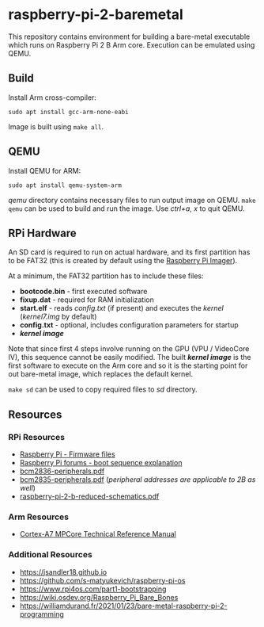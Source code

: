 # raspberry-pi-2-baremetal

This repository contains environment for building a bare-metal executable which runs on Raspberry Pi 2 B Arm core.
Execution can be emulated using QEMU.

## Build

Install Arm cross-compiler:
```
sudo apt install gcc-arm-none-eabi
```
Image is built using `make all`.


## QEMU

Install QEMU for ARM:
```
sudo apt install qemu-system-arm
```

*qemu* directory contains necessary files to run output image on QEMU.
`make qemu` can be used to build and run the image. Use *ctrl+a*, *x* to quit QEMU.


## RPi Hardware

An SD card is required to run on actual hardware, and its first partition has to be FAT32 (this is created by default using the [Raspberry Pi Imager](https://www.raspberrypi.com/software)).

At a minimum, the FAT32 partition has to include these files:
- **bootcode.bin** - first executed software
- **fixup.dat** - required for RAM initialization
- **start.elf** - reads *config.txt* (if present) and executes the *kernel* (*kernel7.img* by default)
- **config.txt** - optional, includes configuration parameters for startup
- ***kernel image***

Note that since first 4 steps involve running on the GPU (VPU / VideoCore IV), this sequence cannot be easily modified. The built ***kernel image*** is the first software to execute on the Arm core and so it is the starting point for out bare-metal image, which replaces the default kernel.

`make sd` can be used to copy required files to *sd* directory.


## Resources

### RPi Resources

- [Raspberry Pi - Firmware files](https://github.com/raspberrypi/firmware)
- [Raspberry Pi forums - boot sequence explanation](https://raspberrypi.stackexchange.com/questions/10442/what-is-the-boot-sequence)
- [bcm2836-peripherals.pdf](https://datasheets.raspberrypi.com/bcm2836/bcm2836-peripherals.pdf)
- [bcm2835-peripherals.pdf](https://datasheets.raspberrypi.com/bcm2835/bcm2835-peripherals.pdf) (*peripheral addresses are applicable to 2B as well*)
- [raspberry-pi-2-b-reduced-schematics.pdf](https://datasheets.raspberrypi.com/rpi2/raspberry-pi-2-b-reduced-schematics.pdf)

### Arm Resources

- [Cortex-A7 MPCore Technical Reference Manual](https://developer.arm.com/documentation/ddi0464)

### Additional Resources

- https://jsandler18.github.io
- https://github.com/s-matyukevich/raspberry-pi-os
- https://www.rpi4os.com/part1-bootstrapping
- https://wiki.osdev.org/Raspberry_Pi_Bare_Bones
- https://williamdurand.fr/2021/01/23/bare-metal-raspberry-pi-2-programming

